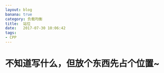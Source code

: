 ```yaml
---
layout: blog
banana: true
category: 负载均衡
title:  站位
date:   2017-07-30 10:06:42
tags:
- CPP
---
```

#  不知道写什么，但放个东西先占个位置~